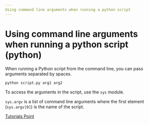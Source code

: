 ```yaml
---
Using command line arguments when running a python script
---
```

# Using command line arguments when running a python script (python)
When running a Python script from the command line, you can pass arguments separated by spaces.

`python script.py arg1 arg2`

To access the arguments in the script, use the `sys` module.

`sys.argv` is a list of command line arguments where the first element (`sys.argv[0]`) is the name of the script.


[Tutorials Point](https://www.tutorialspoint.com/python/python_command_line_arguments.htm)